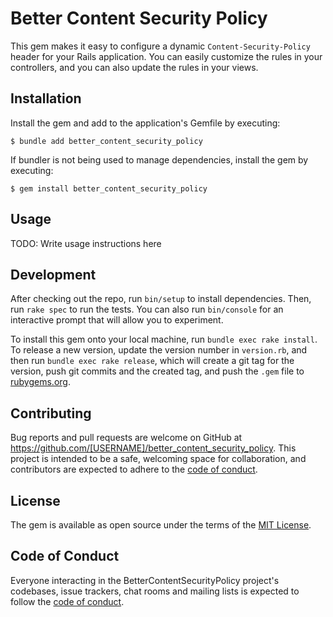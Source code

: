 # Better Content Security Policy

This gem makes it easy to configure a dynamic `Content-Security-Policy` header for your Rails application. 
You can easily customize the rules in your controllers, and you can also update the rules in your views.

## Installation

Install the gem and add to the application's Gemfile by executing:

    $ bundle add better_content_security_policy

If bundler is not being used to manage dependencies, install the gem by executing:

    $ gem install better_content_security_policy

## Usage

TODO: Write usage instructions here

## Development

After checking out the repo, run `bin/setup` to install dependencies. Then, run `rake spec` to run the tests. You can also run `bin/console` for an interactive prompt that will allow you to experiment.

To install this gem onto your local machine, run `bundle exec rake install`. To release a new version, update the version number in `version.rb`, and then run `bundle exec rake release`, which will create a git tag for the version, push git commits and the created tag, and push the `.gem` file to [rubygems.org](https://rubygems.org).

## Contributing

Bug reports and pull requests are welcome on GitHub at https://github.com/[USERNAME]/better_content_security_policy. This project is intended to be a safe, welcoming space for collaboration, and contributors are expected to adhere to the [code of conduct](https://github.com/[USERNAME]/better_content_security_policy/blob/main/CODE_OF_CONDUCT.md).

## License

The gem is available as open source under the terms of the [MIT License](https://opensource.org/licenses/MIT).

## Code of Conduct

Everyone interacting in the BetterContentSecurityPolicy project's codebases, issue trackers, chat rooms and mailing lists is expected to follow the [code of conduct](https://github.com/[USERNAME]/better_content_security_policy/blob/main/CODE_OF_CONDUCT.md).
